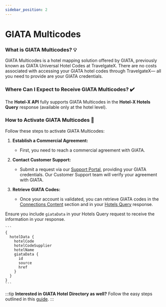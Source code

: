 ```yaml
---
sidebar_position: 2
---
```


# GIATA Multicodes

### What is GIATA Multicodes? 💡

GIATA Multicodes is a hotel mapping solution offered by GIATA, previously known as GIATA Universal Hotel Codes at TravelgateX. There are no costs associated with accessing your GIATA hotel codes through TravelgateX— all you need to provide are your GIATA credentials.

### Where Can I Expect to Receive GIATA Multicodes? ✔️

The **Hotel-X API** fully supports GIATA Multicodes in the **Hotel-X Hotels Query** response (available only at the hotel level).

### How to Activate GIATA Multicodes 🚀

Follow these steps to activate GIATA Multicodes:

1. **Establish a Commercial Agreement:**
   - First, you need to reach a commercial agreement with GIATA.

2. **Contact Customer Support:**
   - Submit a request via our [Support Portal](https://app.travelgate.com/support), providing your GIATA credentials. Our Customer Support team will verify your agreement with GIATA.

3. **Retrieve GIATA Codes:**
   - Once your account is validated, you can retrieve GIATA codes in the [Connections Content](/kb/connections/connections-content/how-to-check-my-connections-content) section and in your [Hotels Query](/docs/apis/for-buyers/hotel-x-pull-buyers-api/content/hotels) response.

Ensure you include `giataData` in your Hotels Query request to receive the information in your response.

    ```
    {
      hotelData {
        hotelCode
        hotelCodeSupplier
        hotelName
        giataData {
          id
          source
          href
        }
      }
    }
    ```

:::tip
**Interested in GIATA Hotel Directory as well?**
Follow the easy steps outlined in this [guide](/kb/getting-started-with-travelgate/about-our-connectivity/explore-and-discover-giata-products-in-our-marketplace).
:::

